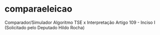 # comparaeleicao
Comparador/Simulador Algoritmo TSE x Interpretação Artigo 109 - Inciso I (Solicitado pelo Deputado Hildo Rocha)
